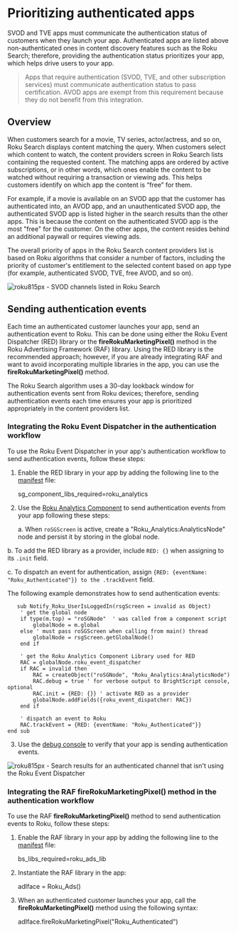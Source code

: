 Prioritizing authenticated apps
===============================

SVOD and TVE apps must communicate the authentication status of customers when they launch your app. Authenticated apps are listed above non-authenticated ones in content discovery features such as the Roku Search; therefore, providing the authentication status prioritizes your app, which helps drive users to your app.

> Apps that require authentication (SVOD, TVE, and other subscription services) must communicate authentication status to pass certification. AVOD apps are exempt from this requirement because they do not benefit from this integration.

Overview
--------

When customers search for a movie, TV series, actor/actress, and so on, Roku Search displays content matching the query. When customers select which content to watch, the content providers screen in Roku Search lists containing the requested content. The matching apps are ordered by active subscriptions, or in other words, which ones enable the content to be watched without requiring a transaction or viewing ads. This helps customers identify on which app the content is “free” for them.

For example, if a movie is available on an SVOD app that the customer has authenticated into, an AVOD app, and an unauthenticated SVOD app, the authenticated SVOD app is listed higher in the search results than the other apps. This is because the content on the authenticated SVOD app is the most "free" for the customer. On the other apps, the content resides behind an additional paywall or requires viewing ads.

The overall priority of apps in the Roku Search content providers list is based on Roku algorithms that consider a number of factors, including the priority of customer's entitlement to the selected content based on app type (for example, authenticated SVOD, TVE, free AVOD, and so on).

![roku815px - SVOD channels listed in Roku Search](https://image.roku.com/ZHZscHItMTc2/red-authentication-svod.jpg "SVOD channels in Roku Search content provider list")

Sending authentication events
-----------------------------

Each time an authenticated customer launches your app, send an authentication event to Roku. This can be done using either the Roku Event Dispatcher (RED) library or the **fireRokuMarketingPixel()** method in the Roku Advertising Framework (RAF) library. Using the RED library is the recommended approach; however, if you are already integrating RAF and want to avoid incorporating multiple libraries in the app, you can use the **fireRokuMarketingPixel()** method.

The Roku Search algorithm uses a 30-day lookback window for authentication events sent from Roku devices; therefore, sending authentication events each time ensures your app is prioritized appropriately in the content providers list.

### Integrating the Roku Event Dispatcher in the authentication workflow

To use the Roku Event Dispatcher in your app's authentication workflow to send authentication events, follow these steps:

1.  Enable the RED library in your app by adding the following line to the [manifest](/docs/developer-program/getting-started/architecture/channel-manifest.md) file:

       sg_component_libs_required=roku_analytics
    

2.  Use the [Roku Analytics Component](/docs/developer-program/libraries/roku-analytics-component.md) to send authentication events from your app following these steps:
    
    a. When `roSGScreen` is active, create a "Roku\_Analytics:AnalyticsNode" node and persist it by storing in the global node.
    

b. To add the RED library as a provider, include `RED: {}` when assigning to its `.init` field.

c. To dispatch an event for authentication, assign `{RED: {eventName: "Roku_Authenticated"}} to the .trackEvent` field.

The following example demonstrates how to send authentication events:

       sub Notify_Roku_UserIsLoggedIn(rsgScreen = invalid as Object)
        ' get the global node
        if type(m.top) = "roSGNode"  ' was called from a component script
            globalNode = m.global
        else ' must pass roSGScreen when calling from main() thread
            globalNode = rsgScreen.getGlobalNode()
        end if
    
        ' get the Roku Analytics Component Library used for RED
        RAC = globalNode.roku_event_dispatcher
        if RAC = invalid then
            RAC = createObject("roSGNode", "Roku_Analytics:AnalyticsNode")
            RAC.debug = true ' for verbose output to BrightScript console, optional
            RAC.init = {RED: {}} ' activate RED as a provider
            globalNode.addFields({roku_event_dispatcher: RAC})
        end if
    
        ' dispatch an event to Roku
        RAC.trackEvent = {RED: {eventName: "Roku_Authenticated"}}
    end sub
    

3.  Use the [debug console](/docs/developer-program/debugging/debugging-channels.md) to verify that your app is sending authentication events.

![roku815px - Search results for an authenticated channel that isn't using the Roku Event Dispatcher](https://image.roku.com/ZHZscHItMTc2/red-3.jpg "red-3")

### Integrating the RAF fireRokuMarketingPixel() method in the authentication workflow

To use the RAF **fireRokuMarketingPixel()** method to send authentication events to Roku, follow these steps:

1.  Enable the RAF library in your app by adding the following line to the [manifest](/docs/developer-program/getting-started/architecture/channel-manifest.md) file:

       bs_libs_required=roku_ads_lib
    

2.  Instantiate the RAF library in the app:

       adIface = Roku_Ads()
    

3.  When an authenticated customer launches your app, call the **fireRokuMarketingPixel()** method using the following syntax:

       adIface.fireRokuMarketingPixel("Roku_Authenticated")